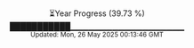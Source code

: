 <p align="center">
⏳Year Progress (39.73 %)<br>
███████████▁▁▁▁▁▁▁▁▁▁▁▁▁▁▁▁▁▁▁ <br>
<sub>Updated: Mon, 26 May 2025 00:13:46 GMT</sub>
</p>

